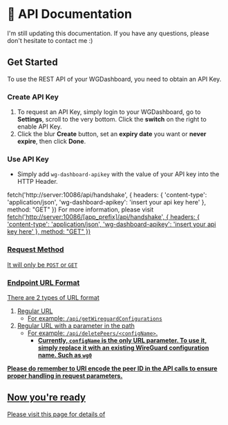 # 📖 API Documentation

I'm still updating this documentation. If you have any questions, please don't hesitate to contact me :)

## Get Started

To use the REST API of your WGDashboard, you need to obtain an API Key.

### Create API Key

1. To request an API Key, simply login to your WGDashboard, go to **Settings**, scroll to the very bottom. Click the **switch** on the right to enable API Key.
2. Click the blur **Create** button, set an **expiry date** you want or **never expire**, then click **Done**.

### Use API Key

- Simply add `wg-dashboard-apikey` with the value of your API key into the HTTP Header.

<tabs>
<tab title="Default">
<code-block lang="javascript">
fetch('http://server:10086/api/handshake', {
    headers: {
       'content-type': 'application/json',
        'wg-dashboard-apikey': 'insert your api key here'
    },
    method: "GET"
})
</code-block>
</tab>
<tab title="With APP_PREFIX set">

<note>
For more information, please visit <a href="✂️-Dashboard-Configuration.md"/>
</note>
<br/>

<code-block lang="javascript">
fetch('http://server:10086/[app_prefix]/api/handshake', {
    headers: {
       'content-type': 'application/json',
        'wg-dashboard-apikey': 'insert your api key here'
    },
    method: "GET"
})
</code-block>
</tab>
</tabs>

### Request Method

It will only be `POST` or `GET`

### Endpoint URL Format

There are 2 types of URL format

1. Regular URL
   	- For example: `/api/getWireguardConfigurations`
2. Regular URL with a parameter in the path
   	- For example: `/api/deletePeers/<configName>`.
	  - **Currently, `configName` is the only URL parameter. To use it, simply replace it with an existing WireGuard configuration name. Such as `wg0`**

**Please do remember to URI encode the peer ID in the API calls to ensure proper handling in request parameters.**


## Now you're ready

Please visit this page for details of [](Endpoints.md)
